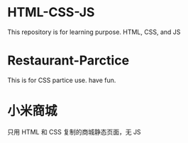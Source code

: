 # HTML-CSS-JS

This repository is for learning purpose. HTML, CSS, and JS

# Restaurant-Parctice

This is for CSS partice use. have fun.

# 小米商城

只用 HTML 和 CSS 复制的商城静态页面，无 JS

